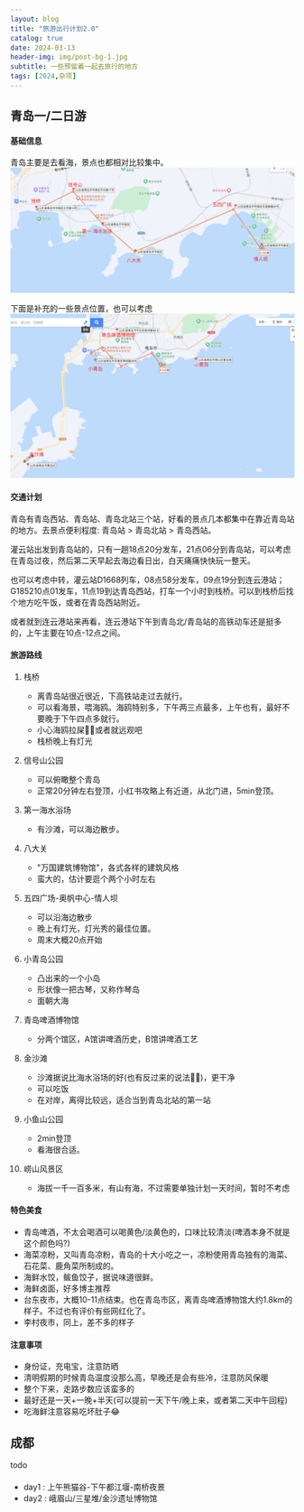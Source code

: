 ```yaml
---
layout: blog
title: "旅游出行计划2.0"
catalog: true
date: 2024-03-13
header-img: img/post-bg-1.jpg
subtitle: 一些预留着一起去旅行的地方
tags: [2024,杂项]
---
```


## 青岛一/二日游

#### 基础信息
青岛主要是去看海，景点也都相对比较集中。
![青岛路线图](https://raw.githubusercontent.com/RussXia/russxia.github.io/master/_pic/%E9%9D%92%E5%B2%9B%E8%B7%AF%E7%BA%BF%E5%9B%BE.png)

下面是补充的一些景点位置，也可以考虑
![青岛补充景点](https://raw.githubusercontent.com/RussXia/russxia.github.io/master/_pic/%E9%9D%92%E5%B2%9B%E8%A1%A5%E5%85%85%E6%99%AF%E7%82%B9.png)

#### 交通计划
青岛有青岛西站、青岛站、青岛北站三个站，好看的景点几本都集中在靠近青岛站的地方。去景点便利程度: 青岛站 > 青岛北站 > 青岛西站。 

灌云站出发到青岛站的，只有一趟18点20分发车，21点06分到青岛站，可以考虑在青岛过夜，然后第二天早起去海边看日出，白天痛痛快快玩一整天。

也可以考虑中转，灌云站D1668列车，08点58分发车，09点19分到连云港站；G185210点01发车，11点19到达青岛西站，打车一个小时到栈桥。可以到栈桥后找个地方吃午饭，或者在青岛西站附近。

或者就到连云港站来再看，连云港站下午到青岛北/青岛站的高铁动车还是挺多的，上午主要在10点-12点之间。

#### 旅游路线

1. 栈桥
    + 离青岛站很近很近，下高铁站走过去就行。
    + 可以看海景，喂海鸥。海鸥特别多，下午两三点最多，上午也有，最好不要晚于下午四点多就行。
    + 小心海鸥拉屎🤦‍♂️或者就远观吧
    + 栈桥晚上有灯光

2. 信号山公园
    + 可以俯瞰整个青岛
    + 正常20分钟左右登顶，小红书攻略上有近道，从北门进，5min登顶。

3. 第一海水浴场
    + 有沙滩，可以海边散步。

4. 八大关
    + "万国建筑博物馆"，各式各样的建筑风格
    + 蛮大的，估计要逛个两个小时左右

5. 五四广场-奥帆中心-情人坝
    + 可以沿海边散步
    + 晚上有灯光，灯光秀的最佳位置。
    + 周末大概20点开始

6. 小青岛公园
    + 凸出来的一个小岛
    + 形状像一把古琴，又称作琴岛
    + 面朝大海

7. 青岛啤酒博物馆
    + 分两个馆区，A馆讲啤酒历史，B馆讲啤酒工艺

10. 金沙滩
    + 沙滩据说比海水浴场的好(也有反过来的说法🤦‍♂️)，更干净
    + 可以吃饭
    + 在对岸，离得比较远，适合当到青岛北站的第一站

11. 小鱼山公园
    + 2min登顶
    + 看海很合适。

11. 崂山风景区
    + 海拔一千一百多米，有山有海，不过需要单独计划一天时间，暂时不考虑


#### 特色美食
+ 青岛啤酒，不太会喝酒可以喝黄色/淡黄色的，口味比较清淡(啤酒本身不就是这个颜色吗?)
+ 海菜凉粉，又叫青岛凉粉，青岛的十大小吃之一，凉粉使用青岛独有的海菜、石花菜、鹿角菜所制成的。
+ 海鲜水饺，鲅鱼饺子，据说味道很鲜。
+ 海鲜卤面，好多博主推荐
+ 台东夜市，大概10-11点结束。也在青岛市区，离青岛啤酒博物馆大约1.8km的样子。不过也有评价有些网红化了。
+ 李村夜市，同上，差不多的样子




#### 注意事项
+ 身份证，充电宝，注意防晒
+ 清明假期的时候青岛温度没那么高，早晚还是会有些冷，注意防风保暖
+ 整个下来，走路步数应该蛮多的
+ 最好还是一天+一晚+半天(可以提前一天下午/晚上来，或者第二天中午回程)
+ 吃海鲜注意容易吃坏肚子😂

## 成都
todo

#### 
+ day1 : 上午熊猫谷-下午都江堰-南桥夜景
+ day2 : 峨眉山/三星堆/金沙遗址博物馆
